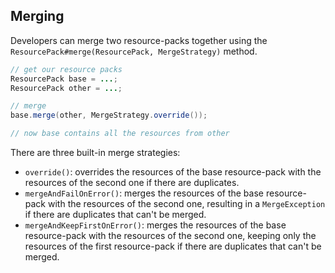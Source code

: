 ## Merging

Developers can merge two resource-packs together using the
`ResourcePack#merge(ResourcePack, MergeStrategy)` method.

<!--@formatter:off-->
```java
// get our resource packs
ResourcePack base = ...;
ResourcePack other = ...;

// merge
base.merge(other, MergeStrategy.override());

// now base contains all the resources from other
```
<!--@formatter:on-->

There are three built-in merge strategies:

- `override()`: overrides the resources of the base resource-pack with the resources
  of the second one if there are duplicates.
- `mergeAndFailOnError()`: merges the resources of the base resource-pack with the
  resources of the second one, resulting in a `MergeException` if there are duplicates that
  can't be merged.
- `mergeAndKeepFirstOnError()`: merges the resources of the
  base resource-pack with the resources of the second one,
  keeping only the resources of the first resource-pack if there
  are duplicates that can't be merged.